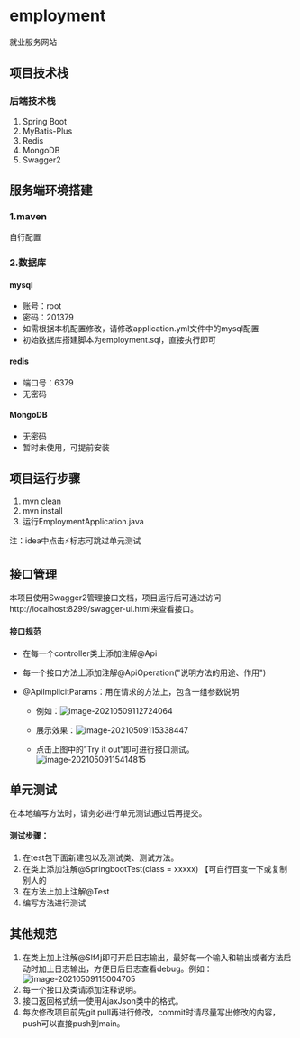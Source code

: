 # employment
就业服务网站



## 项目技术栈

### 后端技术栈

1. Spring Boot
2. MyBatis-Plus
3. Redis
4. MongoDB
5. Swagger2



## 服务端环境搭建

### 1.maven

自行配置

### 2.数据库

#### mysql

- 账号：root 
- 密码：201379
- 如需根据本机配置修改，请修改application.yml文件中的mysql配置
- 初始数据库搭建脚本为employment.sql，直接执行即可

#### redis

- 端口号：6379
- 无密码

#### MongoDB

- 无密码
- 暂时未使用，可提前安装



## 项目运行步骤

1. mvn clean
2. mvn install
3. 运行EmploymentApplication.java

注：idea中点击⚡️标志可跳过单元测试



## 接口管理

本项目使用Swagger2管理接口文档，项目运行后可通过访问http://localhost:8299/swagger-ui.html来查看接口。

#### 接口规范

- 在每一个controller类上添加注解@Api

- 每一个接口方法上添加注解@ApiOperation("说明方法的用途、作用")

- @ApiImplicitParams：用在请求的方法上，包含一组参数说明

  - 例如：![image-20210509112724064](https://tva1.sinaimg.cn/large/008i3skNgy1gqc8rjauunj314m0cmtbe.jpg)

  - 展示效果：![image-20210509115338447](https://tva1.sinaimg.cn/large/008i3skNgy1gqc8re8mbfj30u00ycdjy.jpg)

  - 点击上图中的”Try it out“即可进行接口测试。![image-20210509115414815](https://tva1.sinaimg.cn/large/008i3skNgy1gqc8rbkey1j313o0u0whw.jpg)

    





## 单元测试

在本地编写方法时，请务必进行单元测试通过后再提交。

#### 测试步骤：

1. 在test包下面新建包以及测试类、测试方法。
2. 在类上添加注解@SpringbootTest(class = xxxxx)  【可自行百度一下或复制别人的
3. 在方法上加上注解@Test
4. 编写方法进行测试



## 其他规范

1. 在类上加上注解@Slf4j即可开启日志输出，最好每一个输入和输出或者方法启动时加上日志输出，方便日后日志查看debug。例如：![image-20210509115004705](https://tva1.sinaimg.cn/large/008i3skNgy1gqc8r5eu33j314m0g4ae1.jpg)
2. 每一个接口及类请添加注释说明。
3. 接口返回格式统一使用AjaxJson类中的格式。
4. 每次修改项目前先git pull再进行修改，commit时请尽量写出修改的内容，push可以直接push到main。